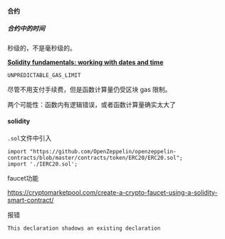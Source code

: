 #### 合约

##### 合约中的时间 

秒级的，不是毫秒级的。

[**Solidity fundamentals: working with dates and time**](https://soliditytips.com/articles/solidity-dates-time-operations/)

`UNPREDICTABLE_GAS_LIMIT `

尽管不用支付手续费，但是函数计算量仍受区块 gas 限制。

两个可能性：函数内有逻辑错误，或者函数计算量确实太大了

#### solidity

`.sol`文件中引入

```
import "https://github.com/OpenZeppelin/openzeppelin-contracts/blob/master/contracts/token/ERC20/ERC20.sol";
import './IERC20.sol';
```

faucet功能

https://cryptomarketpool.com/create-a-crypto-faucet-using-a-solidity-smart-contract/

报错

```
This declaration shadows an existing declaration
```

